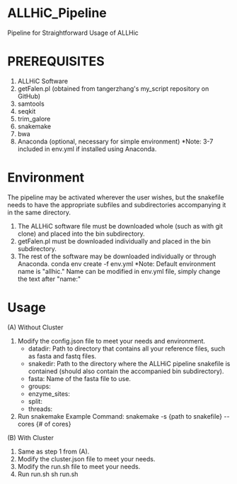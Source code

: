# ALLHiC_Pipeline
Pipeline for Straightforward Usage of ALLHic

# PREREQUISITES
1. ALLHiC Software
2. getFalen.pl (obtained from tangerzhang's my_script repository on GitHub)
3. samtools
4. seqkit
5. trim_galore
6. snakemake
7. bwa
8. Anaconda (optional, necessary for simple environment)
*Note: 3-7 included in env.yml if installed using Anaconda.

# Environment
The pipeline may be activated wherever the user wishes, but the snakefile needs to have the appropriate subfiles and subdirectories accompanying it in the same directory.
1. The ALLHiC software file must be downloaded whole (such as with git clone) and placed into the bin subdirectory.
2. getFalen.pl must be downloaded individually and placed in the bin subdirectory.
3. The rest of the software may be downloaded individually or through Anaconda.
	 conda env create -f env.yml
	 *Note: Default environment name is "allhic." Name can be modified in env.yml file, simply change the text after "name:"
   
# Usage
(A) Without Cluster
1. Modify the config.json file to meet your needs and environment.
	* datadir: Path to directory that contains all your reference files, such as fasta and fastq files.
	* snakedir: Path to the directory where the ALLHiC pipeline snakefile is contained (should also contain the accompanied bin subdirectory).
	* fasta: Name of the fasta file to use.
	* groups:
	* enzyme_sites:
	* split:
	* threads:
2. Run snakemake
	Example Command: snakemake -s {path to snakefile} --cores {# of cores}

(B) With Cluster
1. Same as step 1 from (A).
2. Modify the cluster.json file to meet your needs.
3. Modify the run.sh file to meet your needs.
4. Run run.sh
	sh run.sh
